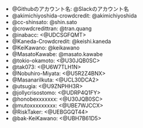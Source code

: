  * @Githubのアカウント名: @Slackのアカウント名
 * @akimichiyoshida-crowdcredit: @akimichiyoshida
 * @cc-shinsato: @shin.sato
 * @crowdcredittran: @tran.quang
 * @inabacc: <@UDCSGFQMT>
 * @Kaneda-Crowdcredit: @keishi.kaneda
 * @KeiKawano: @keikawano
 * @MasatoKawabe: @masato.kawabe
 * @tokio-okamoto: <@U30JQB0SC>
 * @tak073: <@U6W7TLH1N>
 * @Nobuhiro-Miyata: <@U5R2Z4BNX>
 * @MasanariIkuta: <@UCL30DCA2>
 * @utsugia: <@U9ZNPHH3R>
 * @jollycrisostomo: <@UDRP4Q1FY>
 * @honobexxxxxxx: <@U30JQB0SC>
 * @mutoxxxxxxxxx: <@UBE7WJCCX>
 * @RiskTaker: <@UEBGGQT44>
 * @bak-KeiKawano: <@UBH7B61D5>
